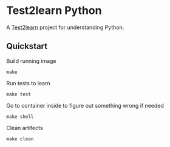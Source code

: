 # Test2learn Python

A [Test2learn](https://github.com/wonderchang/test2learn) project for understanding Python.

## Quickstart

Build running image

    make

Run tests to learn

    make test

Go to container inside to figure out something wrong if needed

    make shell

Clean artifects

    make clean


<!--
  vi:et:wrap:ts=2:sw=2
-->
